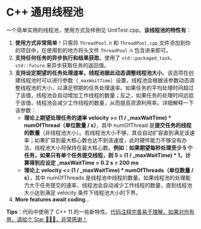 # C++ 通用线程池

一个简单实用的线程池，使用方式及样例见 UnitTest.cpp。**该线程池的特性有**：

1. **使用方式非常简单**！只需将 `ThreadPool.h` 和 `ThreadPool.cpp` 文件添加到你的项目中，在使用到的地方将头文件 `ThreadPool.h` 包含进来即可。
2. **支持任何任务的异步执行和结果获取**。使用了 `std::packaged_task`、`std::future` 来异步获取任务的返回值。
3. **支持设定期望的任务处理速率，线程池据此动态调整线程池大小**。该选项在创建线程池时可以进行参数（`_maxWaitTime`）设置，线程池会根据该参数动态调整线程池的大小，以满足预期的任务处理速率。如果任务的平均处理时间超过了该值，线程池会自动增加工作线程的数量；反之，如果任务的处理时间远低于该值，线程池会减少工作线程的数量，从而提高资源利用率。详细解释一下该参数：
   - **理论上期望处理任务的速率 velocity >= (1 / _maxWaitTime) * numOfThread（单位数量 / s）**，其中 numOfThread 是**提交任务的线程的数量**（非线程池大小）。若线程池大小不够，其会自动扩容直到满足该速率；如果扩容到最大核心数也达不到该速度，此时硬件能力不够没有办法，线程池大小将保持在最大核心数。**例如：如果期望每秒处理至少 5 个任务，如果只有单个任务提交线程，则 5 = (1 / _maxWaitTime) * 1，计算得到应设定 _maxWaitTime = 0.2 s = 200 ms**
   - **理论上 velocity <= (1 / _maxWaitTime) * numOfThreads（单位数量 / s）**，其中 numOfThreads 是线程池中线程的数量。如果线程池的处理能力大于任务提交的速率，线程池会自动减少工作线程的数量，直到线程池大小达到满足 velocity 条件下线程池大小的下界。
4. **More features await coding**...

**Tips**：代码中使用了 C++ 11 的一些新特性。<ins>代码注释完善易于理解，如果对你有用，请给个 Star 🤞🤞🤞，非常感谢！</ins>
